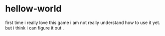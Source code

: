 # hellow-world
first time
i really love this game 
i am not really understand how to use it yet.
but i think i can figure it out .

